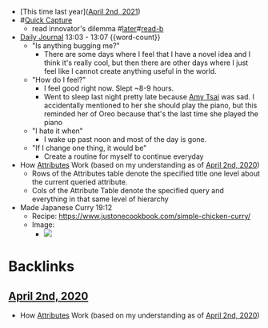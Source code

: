- [This time last year]([April 2nd, 2021](<April 2nd, 2021.md>))
- #[Quick Capture](<Quick Capture.md>)
    - read innovator's dilemma #[later](<later.md>)#[read-b](<read-b.md>)
- [Daily Journal](<Daily Journal.md>) 13:03 - 13:07 {{word-count}}
    - "Is anything bugging me?"
        - There are some days where I feel that I have a novel idea and I think it's really cool, but then there are other days where I just feel like I cannot create anything useful in the world. 
    - "How do I feel?"
        - I feel good right now. Slept ~8-9 hours.
        - Went to sleep last night pretty late because [Amy Tsai](<Amy Tsai.md>) was sad. I accidentally mentioned to her she should play the piano, but this reminded her of Oreo because that's the last time she played the piano
    - "I hate it when"
        - I wake up past noon and most of the day is gone.
    - "If I change one thing, it would be"
        - Create a routine for myself to continue everyday
- How [Attributes](<Attributes.md>) Work (based on my understanding as of [April 2nd, 2020](<April 2nd, 2020.md>))
    - Rows of the Attributes table denote the specified title one level about the current queried attribute.
    - Cols of the Attribute Table denote the specified query and everything in that same level of hierarchy
- Made Japanese Curry 19:12
    - Recipe: https://www.justonecookbook.com/simple-chicken-curry/
    - Image:
        - ![](https://firebasestorage.googleapis.com/v0/b/firescript-577a2.appspot.com/o/imgs%2Fapp%2Fandyjgao%2FhMxDYE7kU4?alt=media&token=a7514ddf-2099-42c9-8766-7207ed7db02a)

# Backlinks
## [April 2nd, 2020](<April 2nd, 2020.md>)
- How [Attributes](<Attributes.md>) Work (based on my understanding as of [April 2nd, 2020](<April 2nd, 2020.md>))

